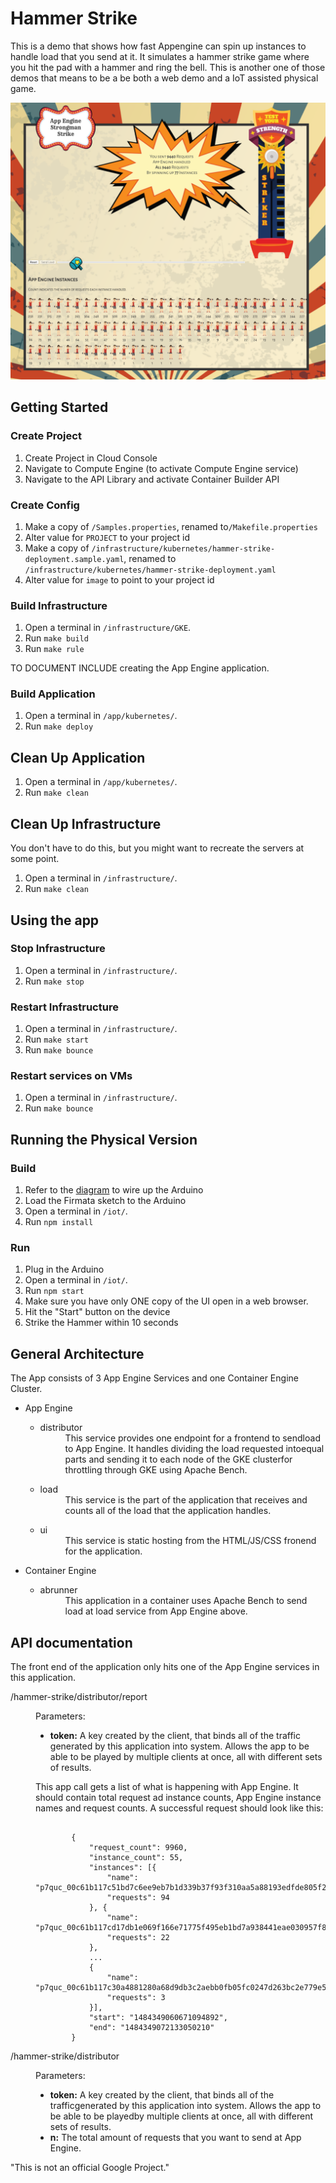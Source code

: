 # Hammer Strike
This is a demo that shows how fast Appengine can spin up instances to handle
load that you send at it.  It simulates a hammer strike game where you hit the
pad with a hammer and ring the bell. This is another one of those demos that
means to be a be both a web demo and a IoT assisted physical game.


![Hammer Strike Screenshot](screenshots/screenshot.png "Screesnhot")

## Getting Started

### Create Project
1. Create Project in Cloud Console
1. Navigate to Compute Engine (to activate Compute Engine service)
1. Navigate to the API Library and activate Container Builder API

### Create Config
1. Make a copy of `/Samples.properties`, renamed to`/Makefile.properties`
1. Alter value for `PROJECT` to your project id
1. Make a copy of
`/infrastructure/kubernetes/hammer-strike-deployment.sample.yaml`, renamed to `/infrastructure/kubernetes/hammer-strike-deployment.yaml`
1. Alter value for `image` to point to your project id

### Build Infrastructure
1. Open a terminal in `/infrastructure/GKE`.
1. Run `make build`
1. Run `make rule`

TO DOCUMENT
INCLUDE creating the App Engine application.


### Build Application
1. Open a terminal in `/app/kubernetes/`.
1. Run `make deploy`

## Clean Up Application
1. Open a terminal in `/app/kubernetes/`.
1. Run `make clean`

## Clean Up Infrastructure
You don't have to do this, but you might want to recreate the servers at some
point.
1. Open a terminal in `/infrastructure/`.
1. Run `make clean`


## Using the app

### Stop Infrastructure
1. Open a terminal in `/infrastructure/`.
1. Run `make stop`

### Restart Infrastructure
1. Open a terminal in `/infrastructure/`.
1. Run `make start`
1. Run `make bounce`

### Restart services on VMs
1. Open a terminal in `/infrastructure/`.
1. Run `make bounce`

## Running the Physical Version

### Build
1. Refer to the [diagram](iot/diagram.png) to wire up the Arduino
1. Load the Firmata sketch to the Arduino
1. Open a terminal in `/iot/`.
1. Run `npm install`

### Run
1. Plug in the Arduino
1. Open a terminal in `/iot/`.
1. Run `npm start`
1. Make sure you have only ONE copy of the UI open in a web browser.
1. Hit the "Start" button on the device
1. Strike the Hammer within 10 seconds



## General Architecture
The App consists of 3 App Engine Services and one Container Engine Cluster.

<ul>
    <li>App Engine
        <ul>
            <li>
                <dl>
                    <dt>distributor</dt>
                    <dd>This service provides one endpoint for a frontend to
                    sendload to App Engine. It handles dividing the load
                    requested intoequal parts and sending it to each node of the
                    GKE clusterfor throttling through GKE using Apache Bench.
                    </dd>
                </dl>
            </li>
            <li>
                <dl>
                    <dt>load</dt>
                    <dd>This service is the part of the application that
                    receives and counts all of the load that the application
                    handles.</dd>
                </dl>
            </li>
            <li>
                <dl>
                    <dt>ui</dt>
                    <dd>This service is static hosting from the HTML/JS/CSS
                    fronend for the application. </dd>
                </dl>
            </li>
        </ul>
    </li>
     <li>Container Engine
        <ul>
            <li>
                <dl>
                    <dt>abrunner</dt>
                    <dd>This application in a container uses Apache Bench to
                    send load at load service from App Engine above.</dd>
                </dl>
            </li>
        </ul>
    </li>
</ul>


## API documentation
The front end of the application only hits one of the App Engine services in
this application.

<dl>
    <dt>/hammer-strike/distributor/report</dt>
    <dd>
        <p>Parameters:</p>
        <ul>
            <li><strong>token:</strong> A key created by the client, that binds
            all of the traffic generated by this application into system.
            Allows the app to be able to be played by multiple clients at once,
            all with different sets of results.</li>
        </ul>
    </dd>
    <dd>
        <p>This app call gets a list of what is happening with App Engine. It
        should contain total request ad instance counts, App Engine instance
        names and request counts. A successful request should look like this:
        </p>
    </dd>
    <dd>
<pre><code>
        {
            "request_count": 9960,
            "instance_count": 55,
            "instances": [{
                "name": "p7quc_00c61b117c51bd7c6ee9eb7b1d339b37f93f310aa5a88193edfde805f2df530b628a6c00a77c56",
                "requests": 94
            }, {
                "name": "p7quc_00c61b117cd17db1e069f166e71775f495eb1bd7a938441eae030957f80b28df7196f58246a6c124fbf65afdd0",
                "requests": 22
            },
            ...
            {
                "name": "p7quc_00c61b117c30a4881280a68d9db3c2aebb0fb05fc0247d263bc2e779e561e395692a409f89a2219b",
                "requests": 3
            }],
            "start": "1484349060671094892",
            "end": "1484349072133050210"
        }
</code></pre>
    </dd>
</dl>
<dl>
    <dt>/hammer-strike/distributor</dt>
    <dd>
        <p>Parameters:</p>
        <ul>
            <li><strong>token:</strong> A key created by the client, that binds
            all of the trafficgenerated by this application into system.  Allows
            the app to be able to be playedby multiple clients at once, all with
            different sets of results.</li>
            <li><strong>n:</strong> The total amount of requests that you want
            to send at App Engine.</li>
        </ul>
    </dd>
</dl>

"This is not an official Google Project."